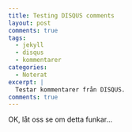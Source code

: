```yaml
---
title: Testing DISQUS comments
layout: post
comments: true
tags:
  - jekyll
  - disqus
  - kommentarer
categories:
  - Noterat
excerpt: |
  Testar kommentarer från DISQUS.
comments: true
---
```


OK, låt oss se om detta funkar...
